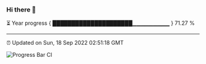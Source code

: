 ### Hi there 👋

⏳ Year progress { █████████████████████▁▁▁▁▁▁▁▁▁ } 71.27 %

---

⏰ Updated on Sun, 18 Sep 2022 02:51:18 GMT

![Progress Bar CI](https://github.com/ZhaoGui/ZhaoGui/workflows/Progress%20Bar%20CI/badge.svg)
